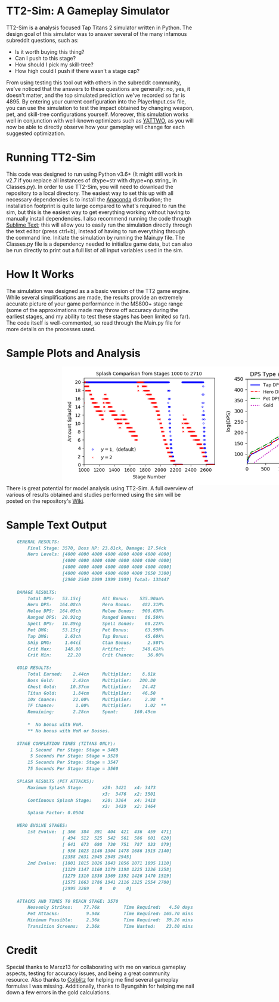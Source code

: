 # TT2-Sim: A Gameplay Simulator

TT2-Sim is a analysis focused Tap Titans 2 simulator written in Python.  The design goal of this simulator was to answer several of the many infamous subreddit questions, such as:
- Is it worth buying this thing?
- Can I push to this stage?
- How should I pick my skill-tree?
- How high could I push if there wasn't a stage cap?

From using testing this tool out with others in the subreddit community, we've noticed that the answers to these questions are generally: no, yes, it doesn't matter, and the top simulated prediction we've recorded so far is 4895.  By entering your current configuration into the PlayerInput.csv file, you can use the simulation to test the impact obtained by changing weapon, pet, and skill-tree configurations yourself.  Moreover, this simulation works well in conjunction with well-known optimizers such as [YATTWO](https://yattwo.me/), as you will now be able to directly observe how your gameplay will change for each suggested optimization.

# Running TT2-Sim
This code was designed to run using Python v3.6+ (It might still work in v2.7 if you replace all instances of dtype=str with dtype=np.string_ in Classes.py).  In order to use TT2-Sim, you will need to download the repository to a local directory.  The easiest way to set this up with all necessary dependencies is to install the [Anaconda](https://www.continuum.io/downloads) distribution; the installation footprint is quite large compared to what's required to run the sim, but this is the easiest way to get everything working without having to manually install dependencies.  I also recommend running the code through [Sublime Text](https://www.sublimetext.com/); this will allow you to easily run the simulation directly through the text editor (press ctrl+b), instead of having to run everything through the command line.  Initiate the simulation by running the Main.py file.  The Classes.py file is a dependency needed to initialize game data, but can also be run directly to print out a full list of all input variables used in the sim.

# How It Works
The simulation was designed as a a basic version of the TT2 game engine.  While several simplifications are made, the results provide an extremely accurate picture of your game performance in the MS800+ stage range (some of the approximations made may throw off accuracy during the earliest stages, and my ability to test these stages has been limited so far).  The code itself is well-commented, so read through the Main.py file for more details on the processes used.

# Sample Plots and Analysis

<div style="width:1000px;margin-left:150px">
<img src="./images/splash_1000_2710.png" alt="Splash Comparison" width="425" style="float:left; display:inline;"/><img src="./images/dps_tap20.png" alt="Splash Comparison" width="425" style="float:left; display:inline;"/>
</div>

There is great potential for model analysis using TT2-Sim. A full overview of various of results obtained and studies performed using the sim will be posted on the repository's [Wiki](https://metxchris.github.io/TT2-Sim/).

# Sample Text Output

```Markdown
    GENERAL RESULTS:
        Final Stage: 3570, Boss HP: 23.81ck, Damage: 17.54ck
        Hero Levels: [4000 4000 4000 4000 4000 4000 4000 4000] 
                     [4000 4000 4000 4000 4000 4000 4000 4000] 
                     [4000 4000 4000 4000 4000 4000 4000 4000] 
                     [4000 4000 4000 4000 4000 4000 3650 3300] 
                     [2960 2540 1999 1999 1999] Total: 138447

    DAMAGE RESULTS:
        Total DPS:   53.15cj        All Bonus:    535.90aa%
        Hero DPS:   164.08ch        Hero Bonus:    482.31M%
        Melee DPS:  164.05ch        Melee Bonus:   908.63M%
        Ranged DPS:  20.92cg        Ranged Bonus:   86.50k%
        Spell DPS:   10.89cg        Spell Bonus:    60.22k%
        Pet DMG:     53.15cj        Pet Bonus:      63.99M%
        Tap DMG:      2.63ch        Tap Bonus:      45.60k%
        Ship DMG:     1.64ci        Clan Bonus:      2.50T%
        Crit Max:     148.00        Artifact:      348.61k%
        Crit Min:      22.20        Crit Chance:     36.00%

    GOLD RESULTS:
        Total Earned:    2.44cn     Multiplier:    8.81k
        Boss Gold:       2.43cn     Multiplier:   200.80
        Chest Gold:     10.37cm     Multiplier:    24.42
        Titan Gold:      1.84cm     Multiplier:    46.50
        10x Chance:      22.00%     Multiplier:     2.98  *
        TF Chance:        1.00%     Multiplier:     1.02  **
        Remaining:       2.28cn     Spent:      160.49cm

        *  No bonus with HoM.
        ** No bonus with HoM or Bosses.

    STAGE COMPLETION TIMES (TITANS ONLY):
         1 Second  Per Stage: Stage = 3469
         5 Seconds Per Stage: Stage = 3520
        15 Seconds Per Stage: Stage = 3547
        75 Seconds Per Stage: Stage = 3560

    SPLASH RESULTS (PET ATTACKS):
        Maximum Splash Stage:       x20: 3421   x4: 3473 
                                    x3:  3476   x2: 3501
        Continuous Splash Stage:    x20: 3364   x4: 3418 
                                    x3:  3439   x2: 3464
        Splash Factor: 0.0504

    HERO EVOLVE STAGES:
        1st Evolve:  [ 366  384  391  404  421  436  459  471] 
                     [ 494  512  525  542  561  586  601  620] 
                     [ 641  673  698  730  751  787  833  879] 
                     [ 936 1023 1146 1304 1478 1686 1915 2140] 
                     [2358 2631 2945 2945 2945]
        2nd Evolve:  [1001 1015 1026 1043 1056 1071 1095 1110] 
                     [1129 1147 1160 1179 1198 1225 1236 1258] 
                     [1279 1310 1336 1369 1392 1426 1470 1519] 
                     [1575 1663 1786 1941 2116 2325 2554 2780] 
                     [2995 3269    0    0    0]

    ATTACKS AND TIMES TO REACH STAGE: 3570
        Heavenly Strikes:    77.76k         Time Required:   4.50 days
        Pet Attacks:          9.94k         Time Required: 165.70 mins
        Minimum Possible:     2.36k         Time Required:  39.26 mins
        Transition Screens:   2.36k         Time Wasted:    23.80 mins
```

# Credit
Special thanks to Marxz13 for collaborating with me on various gameplay aspects, testing for accuracy issues, and being a great community resource.  Also thanks to [Colblitz](https://github.com/colblitz) for helping me find several gameplay formulas I was missing.  Additionally, thanks to Byungshin for helping me nail down a few errors in the gold calculations.